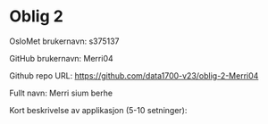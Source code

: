 Oblig 2
=======
OsloMet brukernavn: s375137

GitHub brukernavn: Merri04

Github repo URL: https://github.com/data1700-v23/oblig-2-Merri04

Fullt navn: Merri sium berhe 

Kort beskrivelse av applikasjon (5-10 setninger):
